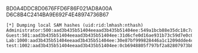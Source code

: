 
BD0A4DDC8D0676FFD6F86F021AD8A00A
D6C8B4C2414BA9E692F4E48974736B67


```
[*] Dumping local SAM hashes (uid:rid:lmhash:nthash)
Administrator:500:aad3b435b51404eeaad3b435b51404ee:549a1bcb88e35dc18c7a0b0168631411:::
Guest:501:aad3b435b51404eeaad3b435b51404ee:31d6cfe0d16ae931b73c59d7e0c089c0:::
Lab:1000:aad3b435b51404eeaad3b435b51404ee:30e87bf999828446a1c1209ddde4c450:::
test:1002:aad3b435b51404eeaad3b435b51404ee:0cb6948805f797bf2a82807973b89537:::
```